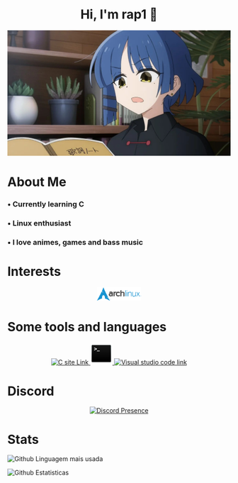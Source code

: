 <div align="center">
  <h1> Hi, I'm rap1 👋 </h1>

  <img src="/resources/ryo_react.jpg" alt="ryo image" width="700">
</div>

<div align="left">
  <h1>About Me</h1>

  <h3>• Currently learning C </h3>
  <h3>• Linux enthusiast </h3>
  <h3>• I love animes, games and bass music </h3>
</div>

<div align="center">
  <h1 align="left">Interests</h1>
  
  <a href="https://archlinux.org/" target="_blank" rel="noreferrer"> <img src="/resources/archlinux.png" alt="Arch Linux Link" width="20%" height="20%"> </a>
</div>

<div align="center">
  <h1 align="left">Some tools and languages</h1>
  
  <p>
    <a href="https://www.learn-c.org/" target="_blank" rel="noreferrer"> <img src="https://external-content.duckduckgo.com/iu/?u=https%3A%2F%2Fwww.pinclipart.com%2Fpicdir%2Fbig%2F396-3965857_c-c-programming-language-logo-clipart.png&f=1&nofb=1&ipt=3b70851ec1bc54eff89b01647269559bbea4add1d5f13e0948665782b56421ef&ipo=images" alt="C site Link" width="50" height="50"> </a> 
    <a href="https://www.gnu.org/software/bash/" target="_blank" rel="noreferrer"> <img src="/resources/terminal.png" alt="Linux Bash info" width="50" height="50"> </a>
    <a href="https://code.visualstudio.com/" target="_blank" rel="noreferrer"> <img src="https://upload.wikimedia.org/wikipedia/commons/thumb/9/9a/Visual_Studio_Code_1.35_icon.svg/2048px-Visual_Studio_Code_1.35_icon.svg.png" alt="Visual studio code link" width="50" height="50"> </a>
  </p>
</div>

<div align="center">
    <h1 align="left">Discord</h1>
    <a href="https://discord.com/users/535152853560328202" target="_blank" rel="noreferrer">
        <img src="https://lanyard.cnrad.dev/api/535152853560328202" alt="Discord Presence">
    </a>
</div>

<div>
  <h1>Stats</h1>
  <p>
    <img src="https://github-readme-stats.vercel.app/api/top-langs/?username=srcrapi&hide=css&layout=compact&locale=en&langs_count=6&count_private=true&theme=dracula&hide_border=true" alt="Github Linguagem mais usada"></p>
  <p>
    <img src="https://github-readme-stats.vercel.app/api?username=srcrapi&show_icons=true&theme=dracula&count_private=true" alt="Github Estatisticas">
  </p>
</div>
